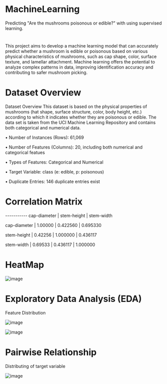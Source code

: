 # MachineLearning
Predicting "Are the mushrooms poisonous or edible?" with using supervised learning.
#
This project aims to develop a machine learning model that can accurately predict whether a 
mushroom is edible or poisonous based on various physical characteristics of mushrooms, 
such as cap shape, color, surface texture, and lamellar attachment. Machine learning offers the 
potential to analyze complex patterns in data, improving identification accuracy and 
contributing to safer mushroom picking.

# Dataset Overview
Dataset Overview 
This dataset is based on the physical properties of mushrooms (hat shape, surface structure, color, 
body height, etc.) according to which it indicates whether they are poisonous or edible. The data set is 
taken from the UCI Machine Learning Repository and contains both categorical and numerical data. 

• Number of Instances (Rows): 61,069 

• Number of Features (Columns): 20, including both numerical and categorical featues 

• Types of Features: Categorical and Numerical 

• Target Variable: class (e: edible, p: poisonous) 

• Duplicate Entries: 146 duplicate entries exist 

# Correlation Matrix 

 -----------     cap-diameter | stem-height | stem-width 
               
cap-diameter    |   1.00000   |  0.422560   | 0.695330 

stem-height     |   0.42256   |  1.000000  |  0.436117 

stem-width      |   0.69533   |  0.436117  |  1.000000  



# HeatMap

![image](https://github.com/user-attachments/assets/ca22e0a6-470f-44cb-b073-e722b3dfa588)




# Exploratory Data Analysis (EDA)

Feature Distribution 

![image](https://github.com/user-attachments/assets/5ce25843-f26f-4730-aa4d-341c2591a25d)


![image](https://github.com/user-attachments/assets/0ec33da4-c12c-4890-8818-e579a03c48e5)


# Pairwise Relationship

Distributing of target variable

![image](https://github.com/user-attachments/assets/5f1da677-0db0-41e6-bba6-1ee9bb490a0f)

